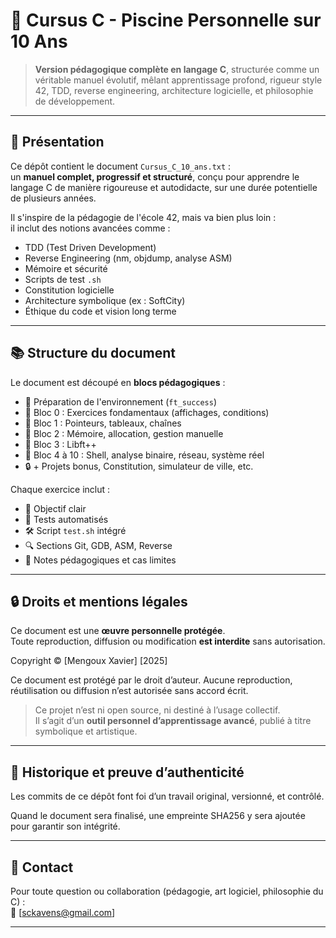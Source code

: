# 🧠 Cursus C - Piscine Personnelle sur 10 Ans

> **Version pédagogique complète en langage C**, structurée comme un véritable manuel évolutif, mêlant apprentissage profond, rigueur style 42, TDD, reverse engineering, architecture logicielle, et philosophie de développement.

---

## 📁 Présentation

Ce dépôt contient le document `Cursus_C_10_ans.txt` :  
un **manuel complet, progressif et structuré**, conçu pour apprendre le langage C de manière rigoureuse et autodidacte, sur une durée potentielle de plusieurs années.

Il s'inspire de la pédagogie de l'école 42, mais va bien plus loin :  
il inclut des notions avancées comme :

- TDD (Test Driven Development)
- Reverse Engineering (nm, objdump, analyse ASM)
- Mémoire et sécurité
- Scripts de test `.sh`
- Constitution logicielle
- Architecture symbolique (ex : SoftCity)
- Éthique du code et vision long terme

---

## 📚 Structure du document

Le document est découpé en **blocs pédagogiques** :

- 🔹 Préparation de l'environnement (`ft_success`)
- 🔸 Bloc 0 : Exercices fondamentaux (affichages, conditions)
- 🔸 Bloc 1 : Pointeurs, tableaux, chaînes
- 🔸 Bloc 2 : Mémoire, allocation, gestion manuelle
- 🔸 Bloc 3 : Libft++
- 🔸 Bloc 4 à 10 : Shell, analyse binaire, réseau, système réel
- 🔒 + Projets bonus, Constitution, simulateur de ville, etc.

Chaque exercice inclut :

- 🎯 Objectif clair
- 🧪 Tests automatisés
- 🛠️ Script `test.sh` intégré
- 🔍 Sections Git, GDB, ASM, Reverse
- 📌 Notes pédagogiques et cas limites

---

## 🔒 Droits et mentions légales

Ce document est une **œuvre personnelle protégée**.  
Toute reproduction, diffusion ou modification **est interdite** sans autorisation.

Copyright © [Mengoux Xavier] [2025]

Ce document est protégé par le droit d’auteur.
Aucune reproduction, réutilisation ou diffusion n’est autorisée sans accord écrit.

> Ce projet n’est ni open source, ni destiné à l’usage collectif.  
> Il s’agit d’un **outil personnel d’apprentissage avancé**, publié à titre symbolique et artistique.

---

## 🧾 Historique et preuve d’authenticité

Les commits de ce dépôt font foi d’un travail original, versionné, et contrôlé.

Quand le document sera finalisé, une empreinte SHA256 y sera ajoutée pour garantir son intégrité.

---

## 💬 Contact

Pour toute question ou collaboration (pédagogie, art logiciel, philosophie du C) :  
📧 [sckavens@gmail.com]

---
